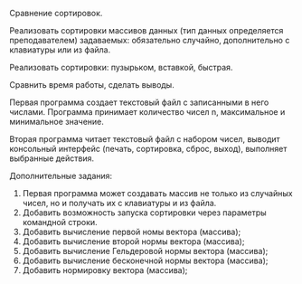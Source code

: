 Сравнение сортировок.

Реализовать сортировки массивов данных (тип данных определяется преподавателем) задаваемых: обязательно случайно, дополнительно с клавиатуры или из файла.

Реализовать сортировки: пузырьком, вставкой, быстрая.

Сравнить время работы, сделать выводы.

Первая программа создает текстовый файл с записанными в него числами. Программа принимает количество чисел n, максимальное и минимальное значение.

Вторая программа читает текстовый файл с набором чисел, выводит консольный интерфейс (печать, сортировка, сброс, выход), выполняет выбранные действия.

Дополнительные задания:
1. Первая программа может создавать массив не только из случайных чисел, но и получать их с клавиатуры и из файла.
2. Добавить возможность запуска сортировки через параметры командной строки.
3. Добавить вычисление первой номы вектора (массива);
4. Добавить вычисление второй нормы вектора (массива);
5. Добавить вычисление Гельдеровой нормы вектора (массива);
6. Добавить вычисление бесконечной нормы вектора (массива);
7. Добавить нормировку вектора (массива);
